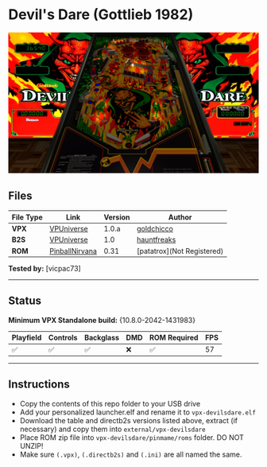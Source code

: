 # Devil's Dare (Gottlieb 1982)

![Table Preview](../../images/vpx-devilsdare-preview.jpg)

## Files
| File Type | Link | Version | Author | 
|-----------|--------|----------|--------------|
| **VPX** | [VPUniverse](https://vpuniverse.com/files/file/6603-devils-dare-gottlieb-1992/) | 1.0.a | [goldchicco](https://vpuniverse.com/profile/23579-goldchicco/) |
| **B2S** | [VPUniverse](https://vpuniverse.com/files/file/16031-devils-dare-gottlieb-1992-b2s-pre-production/) | 1.0 | [hauntfreaks](https://vpuniverse.com/profile/5216-hauntfreaks/) |
| **ROM** | [PinballNirvana](https://pinballnirvana.com/forums/resources/devils-dare-gottlieb-1982-vp8-by-patatrox.2859/) | 0.31 | [patatrox](Not Registered) |

**Tested by:** [vicpac73]

---

## Status 
**Minimum VPX Standalone build:** {10.8.0-2042-1431983}

| Playfield | Controls | Backglass | DMD | ROM Required | FPS | 
|-----------|----------|-----------|-----|--------------|-----|
| :white_check_mark: | :white_check_mark: | :white_check_mark: | :x: | :white_check_mark: | 57 |

---

## Instructions

- Copy the contents of this repo folder to your USB drive
- Add your personalized launcher.elf and rename it to `vpx-devilsdare.elf`
- Download the table and directb2s versions listed above, extract (if necessary) and copy them into `external/vpx-devilsdare`
- Place ROM zip file into `vpx-devilsdare/pinmame/roms` folder. DO NOT UNZIP!
- Make sure `(.vpx)`, `(.directb2s)` and `(.ini)` are all named the same.

